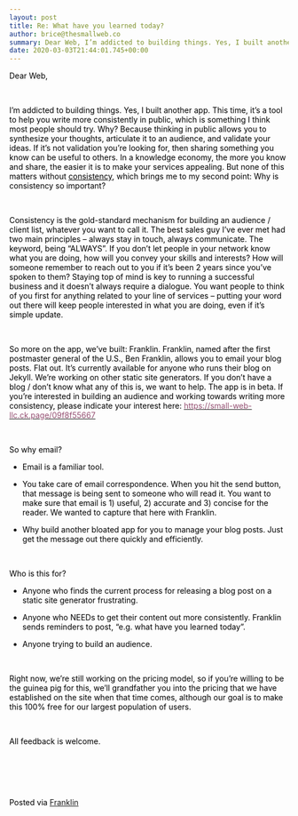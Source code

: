 ```yaml
---  
layout: post  
title: Re: What have you learned today?  
author: brice@thesmallweb.co  
summary: Dear Web, I’m addicted to building things. Yes, I built another a...  
date: 2020-03-03T21:44:01.745+00:00  
---
```


<body><div class="WordSection1"><p class="MsoNormal"><span style="color:black">Dear Web,</span><p></p></p><p class="MsoNormal"><span style="color:black"> </span><p></p></p><p class="MsoNormal"><span style="color:black">I’m addicted to building things. Yes, I built another app. This time, it’s a tool to help you write more consistently in public, which is something I think most people should try. Why? Because thinking in public  allows you to synthesize your thoughts, articulate it to an audience, and validate your ideas. If it’s not validation you’re looking for, then sharing something you know can be useful to others. In a knowledge economy, the more you know and share, the easier  it is to make your services appealing. But none of this matters without <u>consistency</u>, which brings me to my second point: Why is consistency so important?</span><p></p></p><p class="MsoNormal"><span style="color:black"> </span><p></p></p><p class="MsoNormal"><span style="color:black">Consistency is the gold-standard mechanism for building an audience / client list, whatever you want to call it. The best sales guy I’ve ever met had two main principles – always stay in touch, always communicate.  The keyword, being “ALWAYS”. If you don’t let people in your network know what you are doing, how will you convey your skills and interests? How will someone remember to reach out to you if it’s been 2 years since you’ve spoken to them? Staying top of mind  is key to running a successful business and it doesn’t always require a dialogue. You want people to think of you first for anything related to your line of services – putting your word out there will keep people interested in what you are doing, even if it’s  simple update.</span><p></p></p><p class="MsoNormal"><span style="color:black"> </span><p></p></p><p class="MsoNormal"><span style="color:black">So more on the app, we’ve built: Franklin. Franklin, named after the first postmaster general of the U.S., Ben Franklin, allows you to email your blog posts. Flat out. It’s currently available for anyone who runs  their blog on Jekyll. We’re working on other static site generators. If you don’t have a blog / don’t know what any of this is, we want to help. The app is in beta. If you’re interested in building an audience and working towards writing more consistency,  please indicate your interest here: <a href="https://small-web-llc.ck.page/09f8f55667"><span style="color:#954F72">https://small-web-llc.ck.page/09f8f55667</span></a></span><p></p></p><p class="MsoNormal"><span style="color:black"> </span><p></p></p><p class="MsoNormal"><span style="color:black">So why email?</span><p></p></p><ul style="margin-top:0in" type="disc"><li class="MsoNormal" style="color:black;mso-list:l4 level1 lfo1">Email is a familiar tool.<p></p> </li> <li class="MsoNormal" style="color:black;mso-list:l4 level1 lfo1">You take care of email correspondence. When you hit the send button, that message is being sent to someone who will read it. You want to make sure that email is 1) useful, 2) accurate and 3)  concise for the reader. We wanted to capture that here with Franklin.<p></p> </li> <li class="MsoNormal" style="color:black;mso-list:l4 level1 lfo1">Why build another bloated app for you to manage your blog posts. Just get the message out there quickly and efficiently.<p></p> </li> </ul><p class="MsoNormal"><span style="color:black"> </span><p></p></p><p class="MsoNormal"><span style="color:black">Who is this for?</span><p></p></p><ul style="margin-top:0in" type="disc"><li class="MsoNormal" style="color:black;mso-list:l3 level1 lfo2">Anyone who finds the current process for releasing a blog post on a static site generator frustrating.<p></p> </li> </ul><ul style="margin-top:0in" type="disc"><li class="MsoNormal" style="color:black;mso-list:l1 level1 lfo3">Anyone who NEEDs to get their content out more consistently. Franklin sends reminders to post, “e.g. what have you learned today”.<p></p> </li> <li class="MsoNormal" style="color:black;mso-list:l1 level1 lfo3">Anyone trying to build an audience.<p></p> </li> </ul><p class="MsoNormal"><span style="color:black"> </span><p></p></p><p class="MsoNormal"><span style="color:black">Right now, we’re still working on the pricing model, so if you’re willing to be the guinea pig for this, we’ll grandfather you into the pricing that we have established on the site when that time comes, although  our goal is to make this 100% free for our largest population of users. </span><p></p></p><p class="MsoNormal"><span style="color:black"> </span><p></p></p><p class="MsoNormal"><span style="color:black">All feedback is welcome.</span><p></p></p><p class="MsoNormal"><p> </p></p><p class="MsoNormal"><p> </p></p><div><p class="MsoNormal"><span style="color:black"><br />Posted via <a href="https://franklinpostal.com">Franklin</a>